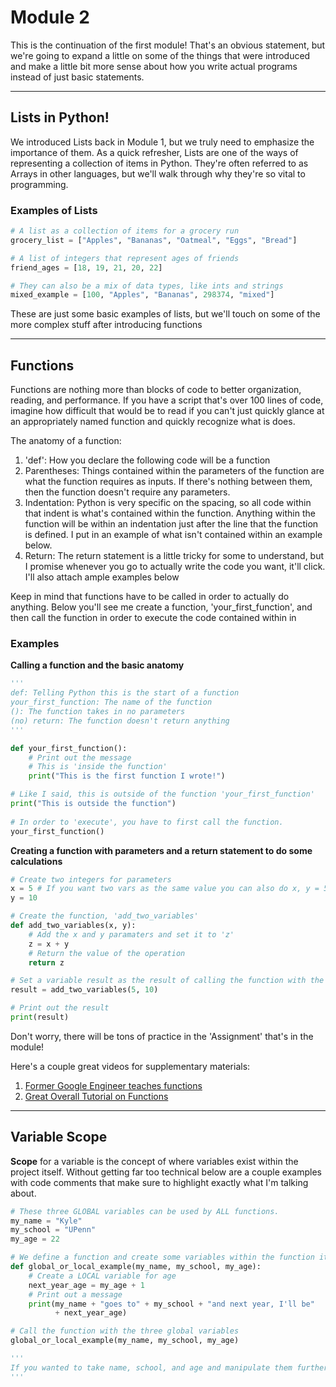 # Module 2
This is the continuation of the first module! That's an obvious statement, but we're going to expand a little on some of the things that were introduced and make a little bit more sense about how you write actual programs instead of just basic statements.

---

## Lists in Python!
We introduced Lists back in Module 1, but we truly need to emphasize the importance of them. As a quick refresher, Lists are one of the ways of representing a collection of items in Python. They're often referred to as Arrays in other languages, but we'll walk through why they're so vital to programming.

### Examples of Lists
```Python
# A list as a collection of items for a grocery run
grocery_list = ["Apples", "Bananas", "Oatmeal", "Eggs", "Bread"]

# A list of integers that represent ages of friends
friend_ages = [18, 19, 21, 20, 22]

# They can also be a mix of data types, like ints and strings
mixed_example = [100, "Apples", "Bananas", 298374, "mixed"]
```

These are just some basic examples of lists, but we'll touch on some of the more complex stuff after introducing functions

---

## Functions
Functions are nothing more than blocks of code to better organization, reading, and performance. If you have a script that's over 100 lines of code, imagine how difficult that would be to read if you can't just quickly glance at an appropriately named function and quickly recognize what is does.

The anatomy of a function:
1. 'def': How you declare the following code will be a function
2. Parentheses: Things contained within the parameters of the function are what the function requires as inputs. If there's nothing between them, then the function doesn't require any parameters.
3. Indentation: Python is very specific on the spacing, so all code within that indent is what's contained within the function. Anything within the function will be within an indentation just after the line that the function is defined. I put in an example of what isn't contained within an example below. 
4. Return: The return statement is a little tricky for some to understand, but I promise whenever you go to actually write the code you want, it'll click. I'll also attach ample examples below

Keep in mind that functions have to be called in order to actually do anything. Below you'll see me create a function, 'your_first_function', and then call the function in order to execute the code contained within in

### Examples

**Calling a function and the basic anatomy**
```Python
'''
def: Telling Python this is the start of a function
your_first_function: The name of the function
(): The function takes in no parameters
(no) return: The function doesn't return anything
'''

def your_first_function():
	# Print out the message
	# This is 'inside the function'
	print("This is the first function I wrote!")

# Like I said, this is outside of the function 'your_first_function'
print("This is outside the function")
	
# In order to 'execute', you have to first call the function.
your_first_function()
```

**Creating a function with parameters and a return statement to do some calculations**
```Python
# Create two integers for parameters
x = 5 # If you want two vars as the same value you can also do x, y = 5
y = 10

# Create the function, 'add_two_variables'
def add_two_variables(x, y):
	# Add the x and y paramaters and set it to 'z'
	z = x + y
	# Return the value of the operation
	return z

# Set a variable result as the result of calling the function with the params
result = add_two_variables(5, 10)

# Print out the result
print(result)
```

Don't worry, there will be tons of practice in the 'Assignment' that's in the module!

Here's a couple great videos for supplementary materials:
1. [Former Google Engineer teaches functions](https://www.youtube.com/watch?v=NSbOtYzIQI0&t=2s)
2. [Great Overall Tutorial on Functions](https://www.youtube.com/watch?v=9Os0o3wzS_I&t=498s)

---

## Variable Scope
**Scope** for a variable is the concept of where variables exist within the project itself. Without getting far too technical below are a couple examples with code comments that make sure to highlight exactly what I'm talking about.

```Python
# These three GLOBAL variables can be used by ALL functions.
my_name = "Kyle"
my_school = "UPenn"
my_age = 22

# We define a function and create some variables within the function itself
def global_or_local_example(my_name, my_school, my_age):
	# Create a LOCAL variable for age
	next_year_age = my_age + 1
	# Print out a message
	print(my_name + "goes to" + my_school + "and next year, I'll be"
		  + next_year_age)

# Call the function with the three global variables
global_or_local_example(my_name, my_school, my_age)

'''
If you wanted to take name, school, and age and manipulate them further in other functions, you could. This is because they are global variables. It becomes different whenever you want to take 'next_year_age' out of the scope of the function, 'global or local...', it's contained within because it's local to that function. Below describes some ways of dealing with this.
'''
```

